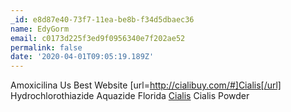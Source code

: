 ```yaml
---
_id: e8d87e40-73f7-11ea-be8b-f34d5dbaec36
name: EdyGorm
email: c0173d225f3ed9f0956340e7f202ae52
permalink: false
date: '2020-04-01T09:05:19.189Z'
---
```

Amoxicilina Us Best Website  [url=http://cialibuy.com/#]Cialis[/url] Hydrochlorothiazide Aquazide Florida  <a href=http://cialibuy.com/#>Cialis</a> Cialis Powder
